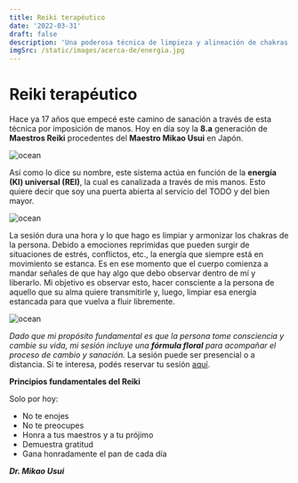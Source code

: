 ```yaml
---
title: Reiki terapéutico
date: '2022-03-31'
draft: false
description: 'Una poderosa técnica de limpieza y alineación de chakras que ayuda a la persona a restablecer el equilibrio interno'
imgSrc: /static/images/acerca-de/energia.jpg
---
```






# Reiki terapéutico

Hace ya 17 años que empecé este camino de sanación a través de esta técnica por imposición de manos. Hoy en día soy la **8.a** generación de **Maestros Reiki** procedentes del **Maestro Mikao Usui** en Japón.

<Image alt="ocean" src="/static/images/Reiki/diploma.jpg" width={300} height={450} />

Así como lo dice su nombre, este sistema actúa en función de la **energía (KI) universal (REI)**, la cual es canalizada a través de mis manos. Esto quiere decir que soy una puerta abierta al servicio del TODO y del bien mayor.

<Image alt="ocean" src="/static/images/Reiki/luz.jpg" width={450} height={300} />

La sesión dura una hora y lo que hago es limpiar y armonizar los chakras de la persona. Debido a emociones reprimidas que pueden surgir de situaciones de estrés, conflictos, etc., la energía que siempre está en movimiento se estanca. Es en ese momento que el cuerpo comienza a mandar señales de que hay algo que debo observar dentro de mí y liberarlo. Mi objetivo es observar esto, hacer consciente a la persona de aquello que su alma quiere transmitirle y, luego, limpiar esa energía estancada para que vuelva a fluir libremente.

<Image alt="ocean" src="/static/images/Reiki/reiki.jpg" width={300} height={450} />

*Dado que mi propósito fundamental es que la persona tome consciencia y cambie su vida, mi sesión incluye una ***fórmula floral*** para acompañar el proceso de cambio y sanación.* La sesión puede ser presencial o a distancia. Si te interesa, podés reservar tu sesión [aquí](/contacto).


**Principios fundamentales del Reiki**

Solo por hoy:

- No te enojes
- No te preocupes
- Honra a tus maestros y a tu prójimo
- Demuestra gratitud
- Gana honradamente el pan de cada día

***Dr. Mikao Usui***